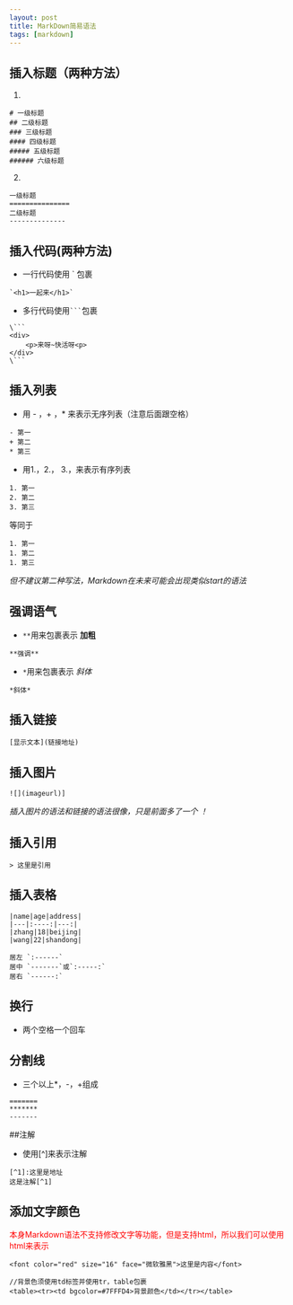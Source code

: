 ```yaml
---
layout: post
title: MarkDown简易语法
tags: [markdown]
---
```


## 插入标题（两种方法）
1.
```
# 一级标题
## 二级标题
### 三级标题
#### 四级标题
##### 五级标题
###### 六级标题
```
2.
```
一级标题
===============
二级标题
--------------
```

## 插入代码(两种方法)

- 一行代码使用 ` 包裹

```
`<h1>一起来</h1>`
```

- 多行代码使用<code>```</code>包裹

``` 
\```
<div>
    <p>来呀~快活呀<p>
</div>
\```
```

## 插入列表

- 用 - ，+ ，* 来表示无序列表（注意后面跟空格）

```
- 第一
+ 第二
* 第三
```

- 用1.，2.， 3.，来表示有序列表

```
1. 第一
2. 第二
3. 第三
```

等同于

```
1. 第一
1. 第二
1. 第三
```

*但不建议第二种写法，Markdown在未来可能会出现类似start的语法*

## 强调语气

- `**`用来包裹表示 **加粗**

```
**强调**
```

- `*`用来包裹表示 *斜体*

```
*斜体*
```

## 插入链接

```
[显示文本](链接地址)
```

## 插入图片

```
![](imageurl)]
```

*插入图片的语法和链接的语法很像，只是前面多了一个 ！*

## 插入引用

```
> 这里是引用
```

## 插入表格

```
|name|age|address|
|---|:----:|---:|
|zhang|18|beijing|
|wang|22|shandong|
```

```
居左 `:------`  
居中 `-------`或`:-----:`  
居右 `------:`
```

## 换行

* 两个空格一个回车

## 分割线

* 三个以上*，-，+组成

```
=======
*******
-------
```

##注解

* 使用[^]来表示注解

```
[^1]:这里是地址
这是注解[^1]
```

## 添加文字颜色  

<font color="red">本身Markdown语法不支持修改文字等功能，但是支持html，所以我们可以使用html来表示</font>

```
<font color="red" size="16" face="微软雅黑">这里是内容</font>
```
```
//背景色须使用td标签并使用tr，table包裹
<table><tr><td bgcolor=#7FFFD4>背景颜色</td></tr></table>
```